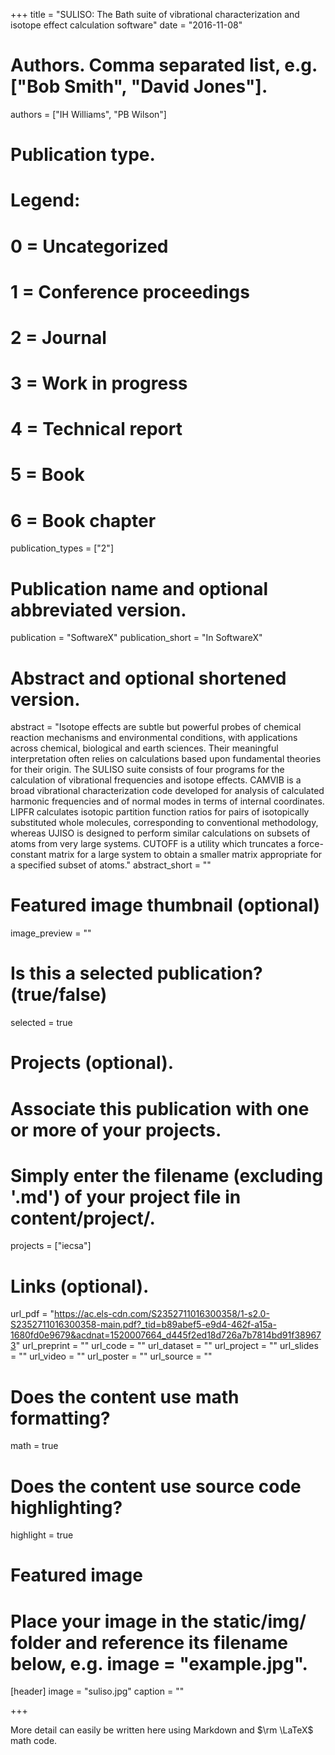 +++
title = "SULISO: The Bath suite of vibrational characterization and isotope effect calculation software"
date = "2016-11-08"
# Authors. Comma separated list, e.g. ["Bob Smith", "David Jones"].

authors = ["IH Williams", "PB Wilson"]
# Publication type.
# Legend:
# 0 = Uncategorized
# 1 = Conference proceedings
# 2 = Journal
# 3 = Work in progress
# 4 = Technical report
# 5 = Book
# 6 = Book chapter

publication_types = ["2"]
# Publication name and optional abbreviated version.

publication = "SoftwareX"
publication_short = "In SoftwareX"
# Abstract and optional shortened version.

abstract = "Isotope effects are subtle but powerful probes of chemical reaction mechanisms and environmental conditions, with applications across chemical, biological and earth sciences. Their meaningful interpretation often relies on calculations based upon fundamental theories for their origin. The SULISO suite consists of four programs for the calculation of vibrational frequencies and isotope effects. CAMVIB is a broad vibrational characterization code developed for analysis of calculated harmonic frequencies and of normal modes in terms of internal coordinates. LIPFR calculates isotopic partition function ratios for pairs of isotopically substituted whole molecules, corresponding to conventional methodology, whereas UJISO is designed to perform similar calculations on subsets of atoms from very large systems. CUTOFF is a utility which truncates a force-constant matrix for a large system to obtain a smaller matrix appropriate for a specified subset of atoms."
abstract_short = ""
# Featured image thumbnail (optional)

image_preview = ""
# Is this a selected publication? (true/false)

selected = true
# Projects (optional).
# Associate this publication with one or more of your projects.
# Simply enter the filename (excluding '.md') of your project file in content/project/.

projects = ["iecsa"]
# Links (optional).

url_pdf = "https://ac.els-cdn.com/S2352711016300358/1-s2.0-S2352711016300358-main.pdf?_tid=b89abef5-e9d4-462f-a15a-1680fd0e9679&acdnat=1520007664_d445f2ed18d726a7b7814bd91f389673"
url_preprint = ""
url_code = ""
url_dataset = ""
url_project = ""
url_slides = ""
url_video = ""
url_poster = ""
url_source = ""
# Does the content use math formatting?

math = true
# Does the content use source code highlighting?

highlight = true
# Featured image
# Place your image in the static/img/ folder and reference its filename below, e.g. image = "example.jpg".
[header]
image = "suliso.jpg"
caption = ""


+++

More detail can easily be written here using Markdown and $\rm \LaTeX$ math code.
